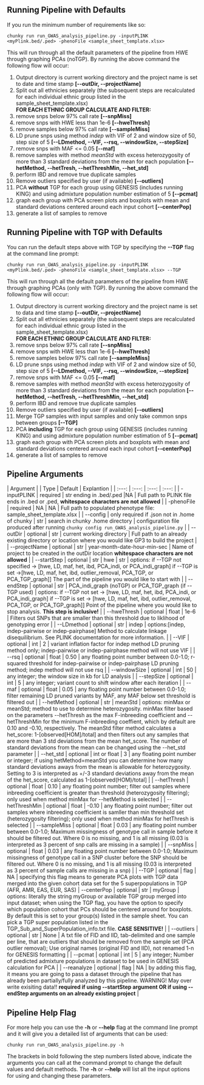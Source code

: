 ## Running Pipeline with Defaults

If you run the minimum number of requirements like so:
```
chunky run run_GWAS_analysis_pipeline.py -inputPLINK <myPlink.bed/.ped> -phenoFile <sample_sheet_template.xlsx>
```  

This will run through all the default parameters of the pipeline from HWE through graphing PCAs (noTGP).  By running the above command the following flow will occur:  
1.  Output directory is current working directory and the project name is set to date and time stamp **[--outDir, --projectName]**
2.  Split out all ethnicies separately (the subsequent steps are recalculated for each individual ethnic group listed in the sample_sheet_template.xlsx)  
**FOR EACH ETHNIC GROUP CALCULATE AND FILTER:**  
3.  remove snps below 97% call rate **[--snpMiss]**  
4.  remove snps with HWE less than 1e-6 **[--hweThresh]**  
5.  remove samples below 97% call rate **[--sampleMiss]**  
6.  LD prune snps using method *indep* with VIF of 2 and window size of 50, step size of 5 **[--LDmethod, --VIF, --rsq, --windowSize, --stepSize]**  
7.  remove snps with MAF <= 0.05 **[--maf]**  
8.  remove samples with method *meanStd* with  excess heterozygosity of more than 3 standard deviations from the mean for each population **[--hetMethod, --hetTresh, --hetThreshMin, --het\_std]**  
9.  perform IBD and remove true duplicate samples  
10. Remove outliers specified by user (if available) **[--outliers]**   
11. PCA **without** TGP for each group using GENESIS (includes running KING) and using admixture population number estimation of 5 **[--pcmat]**  
12. graph each group with PCA screen plots and boxplots with mean and standard deviations centered around each input cohort **[--centerPop]**  
13. generate a list of samples to remove  


## Running Pipeline with TGP with Defaults

You can run the default steps above with TGP by specifying the **--TGP** flag at the command line prompt:
```
chunky run run_GWAS_analysis_pipeline.py -inputPLINK <myPlink.bed/.ped> -phenoFile <sample_sheet_template.xlsx> --TGP
```  

This will run through all the default parameters of the pipeline from HWE through graphing PCAs (only with TGP).  By running the above command the following flow will occur:  
1.  Output directory is current working directory and the project name is set to data and time stamp **[--outDir, --projectName]**  
2.  Split out all ethnicies separately (the subsequent steps are recalculated for each individual ethnic group listed in the sample_sheet_template.xlsx)  
**FOR EACH ETHNIC GROUP CALCULATE AND FILTER:**  
3.  remove snps below 97% call rate **[--snpMiss]**  
4.  remove snps with HWE less than 1e-6 **[--hweThresh]**  
5.  remove samples below 97% call rate **[--sampleMiss]**  
6.  LD prune snps using method *indep* with VIF of 2 and window size of 50, step size of 5 **[--LDmethod, --VIF, --rsq, --windowSize, --stepSize]**  
7.  remove snps with MAF <= 0.05 **[--maf]**  
8.  remove samples with method *meanStd* with  excess heterozygosity of more than 3 standard deviations from the mean for each population **[--hetMethod, --hetTresh, --hetThreshMin, --het\_std]**  
9.  perform IBD and remove true duplicate samples  
10. Remove outliers specified by user (if available) **[--outliers]**  
11. Merge TGP samples with input samples and only take common snps between groups **[--TGP]**  
12. PCA **including** TGP for each group using GENESIS (includes running KING) and using admixture population number estimation of 5 **[--pcmat]**  
13. graph each group with PCA screen plots and boxplots with mean and standard deviations centered around each input cohort **[--centerPop]**   
14. generate a list of samples to remove  



## Pipeline Arguments

 | Argument |  | Type | Default | Explantion | 
 | :---: | :---: | :---: | :---: | 
 | -inputPLINK | required | str ending in .bed/.ped |NA | Full path to PLINK file ends in .bed or .ped, __whitespace characters are not allowed__ | 
 | -phenoFile | required | NA | NA | Full path to populated phenotype file: sample_sheet_template.xlsx | 
 | --config | only required if .json not in .home of chunky | str | search in chunky .home directory | configuration file produced after running `chunky config run_GWAS_analysis_pipeline.py` | 
 | --outDir | optional | str | current working directory | Full path to an already existing directory or location where you would like GP3 to build the project | 
 | --projectName | optional | str | year-month-date-hour-min-sec | Name of project to be created in the outDir location __whitespace characters are not allowed__ | 
 | --startStep | optional | str | hwe | str | options: if --TGP not specified -> [hwe, LD, maf, het, ibd, PCA_indi, or PCA_indi_graph] if --TGP is set ->[hwe, LD, maf, het, ibd, outlier_removal, PCA_TGP, or PCA_TGP_graph]] The part of the pipeline you would like to start with | 
 | --endStep | optional | str | PCA_indi_graph (noTGP) or PCA_TGP_graph (if --TGP used) | options: if --TGP not set -> [hwe, LD, maf, het, ibd, PCA_indi, or PCA_indi_graph] if --TGP is set -> [hwe, LD, maf, het, ibd, outlier_removal, PCA_TGP, or PCA_TGP_graph]] Point of the pipeline where you would like to stop analysis.  __This step is inclusive!__ | 
 | --hweThresh | optional | float | 1e-6 | Filters out SNPs that are smaller than this threshold due to liklihood of genotyping error | 
 | --LDmethod | optional | str | indep | options:[indep, indep-pairwise or indep-pairphase] Method to calculate linkage disequilibrium.  See PLINK documentation for more information. | 
 | --VIF | optional | int | 2 | variant inflation factor for indep method LD pruning method only; indep-pairwise or indep-pairphase method will not use VIF | 
 | --rsq | optional | float | 0.50 | any floating point number between 0.0-1.0; r-squared threshold for indep-pairwise or indep-pairphase LD pruning method; indep method will not use rsq | 
 | --windowSize | optional | int | 50 | any integer; the window size in kb for LD analysis | 
 | --stepSize | optional | int | 5 | any integer; variant count to shift window after each iteration | 
 | --maf | optional | float | 0.05 | any floating point number between 0.0-1.0; filter remaining LD pruned variants by MAF, any MAF below set threshold is filtered out | 
 | --hetMethod | optional | str | meanStd | options:  minMax or meanStd; method to use to determine heterozygosity.  minMax filter based on the parameters --hetThresh as the max F-inbreeding coefficient and --hetThreshMin for the minimum F-inbreeding coeffient, which by default are 0.10 and -0.10, respectively.  The meanStd filter method calculates a het_score: 1-[observed[HOM]/total] and then filters out any samples that are more than 3 std deviations from the mean het_score. The number of standard deviations from the mean can be changed using the --het_std parameter | 
 | --het_std | optional | int or float | 3 | any floating point number or integer; if using hetMethod=meanStd you can determine how many standard deviations aways from the mean is allowable for heterozygosity. Setting to 3 is interpreted as +/-3 standard deviations away from the mean of the het_score, calculated as 1-[observed(HOM)/total] | 
 | --hetThresh | optional | float | 0.10 | any floating point number; filter out samples where inbreeding coefficient is greater than threshold (heterozygosity filtering); only used when method minMax for --hetMethod is selected |
 | --hetThreshMin | optional | float | -0.10 | any floating point number; filter out samples where inbreeding coefficient is samller than min threshold set (heterozygosity filtering); only used when method minMax for hetThresh is selected | 
 | --sampleMiss | optional | float | 0.03 | any floating point number between 0.0-1.0; Maximum missingness of genotype call in sample before it should be filtered out. Where 0 is no missing, and 1 is all missing (0.03 is interpreted as 3 percent of snp calls are missing in a sample) | 
 | --snpMiss | optional | float | 0.03 | any floating point number between 0.0-1.0; Maximum missingness of genotype call in a SNP cluster before the SNP should be filtered out.  Where 0 is no missing, and 1 is all missing (0.03 is interpreted as 3 percent of sample calls are missing in a snp) | 
 | --TGP | optional | flag | NA | specifying this flag means to generate PCA plots with TGP data merged into the given cohort data set for the 5 superpopulations in TGP (AFR, AMR, EAS, EUR, SAS)
 | --centerPop | optional | str | myGroup | options: literally the string myGroup or available TGP group merged into input dataset; when using the TGP flag, you have the option to specify which population cohort that PCs should be centered around for boxplots.  By default this is set to your group(s) listed in the sample sheet.  You can pick a TGP super population listed in the TGP_Sub_and_SuperPopulation_info.txt file. __CASE SENSITIVE!__ | 
 | --outliers | optional | str | None | A txt file of FID and IID, tab-delimited and one sample per line, that are outliers that should be removed from the sample set (PCA outlier removal); Use original names (original FID and IID), not renamed 1-n for GENESIS formatting | 
 | --pcmat | optional | int | 5 | any integer; Number of predicted admixture populations in dataset to be used in GENESIS calculation for PCA | 
 | --reanalyze | optional | flag | NA | by adding this flag, it means you are going to pass a dataset through the pipeline that has already been partially/fully analyzed by this pipeline. WARNING! May over write exisiting data!! __required if using --startStep argument OR if using --endStep arguments on an already existing project__ |  




## Pipeline Help Flag

For more help you can use the **-h** or **--help** flag at the command line prompt and it will give you a detailed list of arguments that can be used:
```
chunky run run_GWAS_analysis_pipeline.py -h
```
The brackets in bold following the step numbers listed above, indicate the arguments you can call at the command prompt to change the default values and default methods.  The **-h** or **--help** will list all the input options for using and changing these parameters.


